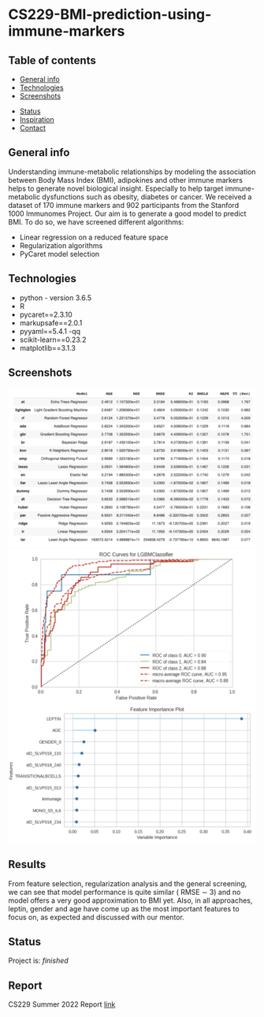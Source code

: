 # CS229-BMI-prediction-using-immune-markers

## Table of contents
* [General info](#general-info)
* [Technologies](#technologies)
* [Screenshots](#screenshots)
<!--* [Setup](#setup)
* [Features](#features) -->
* [Status](#status)
* [Inspiration](#inspiration)
* [Contact](#contact)

## General info
Understanding immune-metabolic relationships by modeling the association between Body Mass Index (BMI), adipokines and other immune markers helps to generate novel biological insight. Especially to help target immune-metabolic dysfunctions such as obesity, diabetes or cancer. We received a dataset of 170 immune markers and 902 participants from the Stanford 1000 Immunomes Project. Our aim is to generate a good model to predict BMI. To do so, we have screened different algorithms:
* Linear regression on a reduced feature space
* Regularization algorithms 
* PyCaret model selection

## Technologies
* python - version 3.6.5
* R
* pycaret==2.3.10
* markupsafe==2.0.1
* pyyaml==5.4.1 -qq
* scikit-learn==0.23.2
* matplotlib==3.1.3

<!--## Baseline Model
keras implementation (https://github.com/divamgupta/image-segmentation-keras/) -->
## Screenshots
![Example screenshot](model_selection.png)
![Example screenshot](ROC_curves_for_LGBM_classifier.png)
![Example screenshot](feature_importance.png)
<!--<img src="PyCaret_feature_importance_best.png" width="500" /> -->



<!--## Setup-->
<!--Available soon-->
<!--Describe how to install / setup your local environement / add link to demo version.-->

<!--## Code Examples
Show examples of usage:
```
from keras_segmentation.models.unet import unet_mini

model = unet_mini(n_classes=4,  input_height=96, input_width=96  )

model.train(
    train_images = "Dataset/train/",
    train_annotations = "Dataset/train_labels/",
    checkpoints_path = "Dataset/checkpoints",
    val_images = "Dataset/test/",
    val_annotations = "Dataset/test_labels/",
    epochs=50, validate=True, batch_size=8, 
    optimizer_name="adam",
    gen_use_multiprocessing=True,
    auto_resume_checkpoint=False,
    val_batch_size=2,
)
```

## Features
List of features ready and TODOs for future development
* Train on 3 different U-NET architecture variants-->

## Results
From feature selection, regularization analysis and the general screening, we can see that model performance is quite similar ( RMSE ∼ 3) and no model offers a very good approximation to BMI yet. Also, in all approaches, leptin, gender and age have come up as the most important features to focus on, as expected and discussed with our mentor.

## Status
Project is: _finished_ <!-- a normal html comment _finished_, _no longer continue_ and why?-->

## Report
CS229 Summer 2022 Report [link](CS229__BMI_prediction_using_immune_markers.pdf)

<!--## Inspiration-->
<!--Add here credits. Project inspired by..., based on...-->

<!--## Contact-->
<!--Created by [@flynerdpl](https://www.flynerd.pl/) - feel free to contact me!-->
